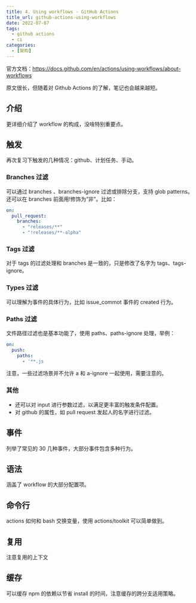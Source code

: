 ```yaml
---
title: 4. Using workflows - GitHub Actions
title_url: github-actions-using-workflows
date: 2022-07-07
tags:
  - github actions
  - ci
categories:
  - [架构]
---
```


官方文档：https://docs.github.com/en/actions/using-workflows/about-workflows

原文很长，但随着对 Github Actions 的了解，笔记也会越来越短。

## 介绍

更详细介绍了 workflow 的构成，没啥特别重要点。

## 触发

再次复习下触发的几种情况：github、计划任务、手动。

### Branches 过滤

可以通过 branches 、branches-ignore 过滤或排除分支，支持 glob patterns。还可以在 branches 前面用!修饰为“非”。比如：

```yaml
on:
  pull_request:
    branches:
      - "releases/**"
      - "!releases/**-alpha"
```

### Tags 过滤

对于 tags 的过滤处理和 branches 是一致的，只是修改了名字为 tags、tags-ignore。

### Types 过滤

可以理解为事件的具体行为，比如 issue_commot 事件的 created 行为。

### Paths 过滤

文件路径过滤也是基本功能了，使用 paths、paths-ignore 处理，举例：

```yaml
on:
  push:
    paths:
      - '**.js
```

注意，一些过滤场景并不允许 a 和 a-ignore 一起使用，需要注意的。

### 其他

- 还可以对 input 进行参数过滤，以满足更丰富的触发条件配置。
- 对 github 的属性，如 pull request 发起人的名字进行过滤。

## 事件

列举了常见的 30 几种事件，大部分事件包含多种行为。

## 语法

涵盖了 workflow 的大部分配置项。

## 命令行

actions 如何和 bash 交换变量，使用 actions/toolkit 可以简单做到。

## 复用

注意复用的上下文

## 缓存

可以缓存 npm 的依赖以节省 install 的时间，注意缓存的跨分支适用策略。

